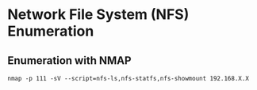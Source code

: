 # Network File System (NFS) Enumeration

## Enumeration with NMAP

`nmap -p 111 -sV --script=nfs-ls,nfs-statfs,nfs-showmount 192.168.X.X`
